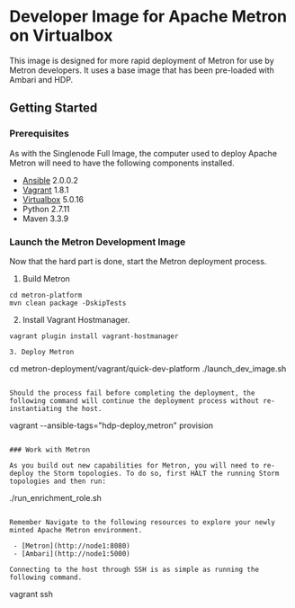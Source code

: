 Developer Image for Apache Metron on Virtualbox
===============================================

This image is designed for more rapid deployment of Metron for use by Metron developers. It uses a base image that has been pre-loaded with Ambari and HDP. 

Getting Started
---------------

### Prerequisites

As with the Singlenode Full Image, the computer used to deploy Apache Metron will need to have the following components installed.

 - [Ansible](https://github.com/ansible/ansible) 2.0.0.2
 - [Vagrant](https://www.vagrantup.com) 1.8.1
 - [Virtualbox](virtualbox.org) 5.0.16
 - Python 2.7.11
 - Maven 3.3.9


### Launch the Metron Development Image

Now that the hard part is done, start the Metron deployment process.

1. Build Metron

  ```
  cd metron-platform
  mvn clean package -DskipTests
  ```
2. Install Vagrant Hostmanager.

  ```
  vagrant plugin install vagrant-hostmanager

3. Deploy Metron

  ```
  cd metron-deployment/vagrant/quick-dev-platform
  ./launch_dev_image.sh
  ```

  Should the process fail before completing the deployment, the following command will continue the deployment process without re-instantiating the host.

  ```
  vagrant --ansible-tags="hdp-deploy,metron" provision
  ```

### Work with Metron

As you build out new capabilities for Metron, you will need to re-deploy the Storm topologies. To do so, first HALT the running Storm topologies and then run:

``` 
./run_enrichment_role.sh 
```

Remember Navigate to the following resources to explore your newly minted Apache Metron environment.

 - [Metron](http://node1:8080)
 - [Ambari](http://node1:5000)

Connecting to the host through SSH is as simple as running the following command.

   ```
   vagrant ssh
   ```